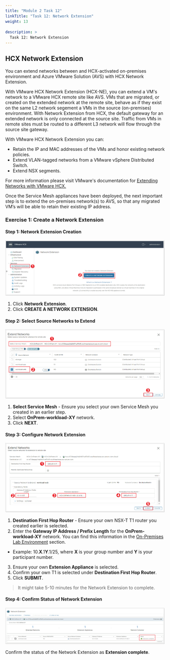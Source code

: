 ```yaml
---
title: "Module 2 Task 12"
linkTitle: "Task 12: Network Extension"
weight: 13

description: >
  Task 12: Network Extension
---
```


## **HCX Network Extension**

You can extend networks between and HCX-activated on-premises environment and Azure VMware Solution (AVS) with HCX Network Extension.

With VMware HCX Network Extension (HCX-NE), you can extend a VM's network to a VMware HCX remote site like AVS. VMs that are migrated, or created on the extended network at the remote site, behave as if they exist on the same L2 network segement a VMs in the source (on-premises) environment. With Network Extension from HCX, the default gateway for an extended network is only connected at the source site. Traffic from VMs in remote sites must be routed to a different L3 network will flow through the source site gateway.

With VMware HCX Network Extension you can:

- Retain the IP and MAC addresses of the VMs and honor existing network policies.
- Extend VLAN-tagged networks from a VMware vSphere Distributed Switch.
- Extend NSX segments.

For more information please visit VMware's documentation for [Extending Networks with VMware HCX.](https://docs.vmware.com/en/VMware-HCX/4.3/hcx-user-guide/GUID-DD9C3316-D01C-4088-B3EA-84ADB9FED573.html)

Once the Service Mesh appliances have been deployed, the next important step is to extend the on-premises network(s) to AVS, so that any migrated VM’s will be able to retain their existing IP address.

### **Exercise 1: Create a Network Extension**

#### Step 1: Network Extension Creation

![](Mod2Task12Pic1.png)

1. Click **Network Extension**.
2. Click **CREATE A NETWORK EXTENSION**.

#### Step 2: Select Source Networks to Extend

![](Mod2Task12Pic2.png)

1. **Select Service Mesh** - Ensure you select your own Service Mesh you created in an earlier step.
2. Select **OnPrem-workload-XY** network.
3. Click **NEXT**.

#### Step 3: Configure Network Extension

![](Mod2Task12Pic3.png)

1. **Destination First Hop Router** - Ensure your own NSX-T T1 router you created earlier is selected.
2. Enter the **Gateway IP Address / Prefix Length** for the **OnPrem-workload-XY** network. You can find this information in the [On-Premises Lab Environment](../../#on-premises-vmware-lab-environment) section.
- Example: 10.**X**.1**Y**.1/25, where **X** is your group number and **Y** is your participant number.
3. Ensure your own **Extension Appliance** is selected.
4. Confirm your own T1 is selected under **Destination First Hop Router**.
5. Click **SUBMIT**.

> It might take 5-10 minutes for the Network Extension to complete.

#### Step 4: Confirm Status of Network Extension

![](Mod2Task12Pic4.png)

Confirm the status of the Network Extension as **Extension complete**.
